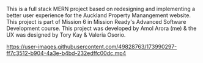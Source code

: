 This is a full stack MERN project based on redesigning and implementing a better user experience for the Auckland Property Manangement website. This project is part of Mission 6 in Mission Ready's Advanced Software Development course. This project was developed by Amol Arora (me) & the UX was designed by Tory Kay & Valeria Osorio.

https://user-images.githubusercontent.com/49828763/173990297-ff7c3512-b904-4a3e-b4bd-232edffc00dc.mp4
